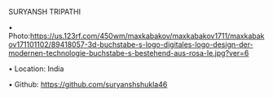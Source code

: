 SURYANSH TRIPATHI

•	Photo:https://us.123rf.com/450wm/maxkabakov/maxkabakov1711/maxkabakov171101102/89418057-3d-buchstabe-s-logo-digitales-logo-design-der-modernen-technologie-buchstabe-s-bestehend-aus-rosa-le.jpg?ver=6

•	Location: India

•	Github: https://github.com/suryanshshukla46
